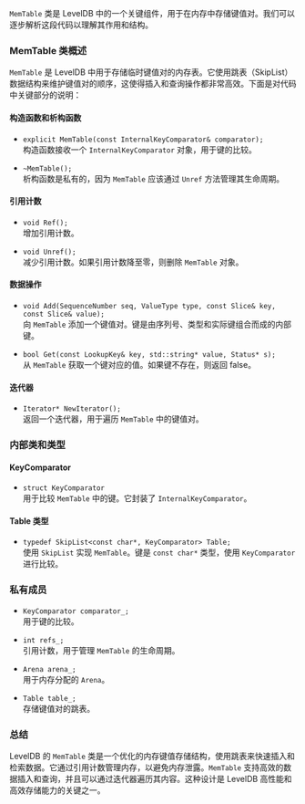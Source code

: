 `MemTable` 类是 LevelDB 中的一个关键组件，用于在内存中存储键值对。我们可以逐步解析这段代码以理解其作用和结构。

### MemTable 类概述

`MemTable` 是 LevelDB 中用于存储临时键值对的内存表。它使用跳表（SkipList）数据结构来维护键值对的顺序，这使得插入和查询操作都非常高效。下面是对代码中关键部分的说明：

#### 构造函数和析构函数

- `explicit MemTable(const InternalKeyComparator& comparator);`  
  构造函数接收一个 `InternalKeyComparator` 对象，用于键的比较。

- `~MemTable();`  
  析构函数是私有的，因为 `MemTable` 应该通过 `Unref` 方法管理其生命周期。





#### 引用计数

- `void Ref();`  
  增加引用计数。

- `void Unref();`  
  减少引用计数。如果引用计数降至零，则删除 `MemTable` 对象。

#### 数据操作

- `void Add(SequenceNumber seq, ValueType type, const Slice& key, const Slice& value);`  
  向 `MemTable` 添加一个键值对。键是由序列号、类型和实际键组合而成的内部键。

- `bool Get(const LookupKey& key, std::string* value, Status* s);`  
  从 `MemTable` 获取一个键对应的值。如果键不存在，则返回 false。

#### 迭代器

- `Iterator* NewIterator();`  
  返回一个迭代器，用于遍历 `MemTable` 中的键值对。

### 内部类和类型

#### KeyComparator

- `struct KeyComparator`  
  用于比较 `MemTable` 中的键。它封装了 `InternalKeyComparator`。

#### Table 类型

- `typedef SkipList<const char*, KeyComparator> Table;`  
  使用 `SkipList` 实现 `MemTable`。键是 `const char*` 类型，使用 `KeyComparator` 进行比较。

### 私有成员

- `KeyComparator comparator_;`  
  用于键的比较。

- `int refs_;`  
  引用计数，用于管理 `MemTable` 的生命周期。

- `Arena arena_;`  
  用于内存分配的 `Arena`。

- `Table table_;`  
  存储键值对的跳表。

### 总结

LevelDB 的 `MemTable` 类是一个优化的内存键值存储结构，使用跳表来快速插入和检索数据。它通过引用计数管理内存，以避免内存泄露。`MemTable` 支持高效的数据插入和查询，并且可以通过迭代器遍历其内容。这种设计是 LevelDB 高性能和高效存储能力的关键之一。

